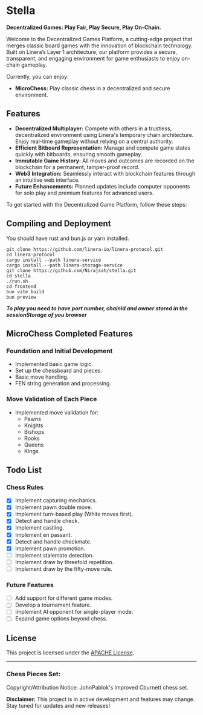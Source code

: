 # Stella

**Decentralized Games: Play Fair, Play Secure, Play On-Chain.**

Welcome to the Decentralized Games Platform, a cutting-edge project that merges classic board games with the innovation of blockchain technology. Built on Linera’s Layer 1 architecture, our platform provides a secure, transparent, and engaging environment for game enthusiasts to enjoy on-chain gameplay.

Currently, you can enjoy:

- **MicroChess:** Play classic chess in a decentralized and secure environment.

## Features

- **Decentralized Multiplayer:** Compete with others in a trustless, decentralized environment using Linera's temporary chain architecture. Enjoy real-time gameplay without relying on a central authority.
- **Efficient Bitboard Representation:** Manage and compute game states quickly with bitboards, ensuring smooth gameplay.
- **Immutable Game History:** All moves and outcomes are recorded on the blockchain for a permanent, tamper-proof record.
- **Web3 Integration:** Seamlessly interact with blockchain features through an intuitive web interface.
- **Future Enhancements:** Planned updates include computer opponents for solo play and premium features for advanced users.

To get started with the Decentralized Game Platform, follow these steps:

## Compiling and Deployment

You should have rust and bun.js or yarn installed.

```
git clone https://github.com/linera-io/linera-protocol.git
cd linera-protocol
cargo install --path linera-service
cargo install --path linera-storage-service
git clone https://github.com/Nirajsah/stella.git
cd stella
./run.sh
cd frontend
bun vite build
bun preview
```

**_To play you need to have port number, chainId and owner stored in the sessionStorage of you browser_**

## MicroChess Completed Features

### Foundation and Initial Development

- Implemented basic game logic.
- Set up the chessboard and pieces.
- Basic move handling.
- FEN string generation and processing.

### Move Validation of Each Piece

- Implemented move validation for:
  - Pawns
  - Knights
  - Bishops
  - Rooks
  - Queens
  - Kings

## Todo List

### Chess Rules

- [x] Implement capturing mechanics.
- [x] Implement pawn double move.
- [x] Implement turn-based play (White moves first).
- [x] Detect and handle check.
- [x] Implement castling.
- [x] Implement en passant.
- [x] Detect and handle checkmate.
- [x] Implement pawn promotion.
- [ ] Implement stalemate detection.
- [ ] Implement draw by threefold repetition.
- [ ] Implement draw by the fifty-move rule.

### Future Features

- [ ] Add support for different game modes.
- [ ] Develop a tournament feature.
- [ ] Implement AI opponent for single-player mode.
- [ ] Expand game options beyond chess.

## License

This project is licensed under the [APACHE License](LICENSE).

---

### Chess Pieces Set:

Copyright/Attribution Notice:
JohnPablok's improved Cburnett chess set.

**Disclaimer:** This project is in active development and features may change. Stay tuned for updates and new releases!
